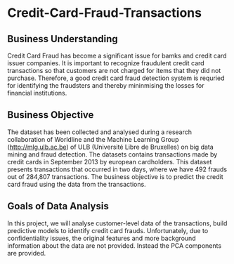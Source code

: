 # Credit-Card-Fraud-Transactions
## Business Understanding
Credit Card Fraud has become a significant issue for bamks and credit card issuer companies. It is important to recognize fraudulent credit card transactions so that customers are not charged for items that they did not purchase. Therefore, a good credit card fraud detection system is requried for identifying the fraudsters and thereby mininmising the losses for financial institutions.

## Business Objective
The dataset has been collected and analysed during a research collaboration of Worldline and the Machine Learning Group (http://mlg.ulb.ac.be) of ULB (Université Libre de Bruxelles) on big data mining and fraud detection. The datasets contains transactions made by credit cards in September 2013 by european cardholders. This dataset presents transactions that occurred in two days, where we have 492 frauds out of 284,807 transactions. The business objective is to predict the credit card fraud using the data from the transactions.

## Goals of Data Analysis
In this project, we will analyse customer-level data of the transactions, build predictive models to identify credit card frauds. Unfortunately, due to confidentiality issues, the original features and more background information about the data are not provided. Instead the PCA components are provided.

